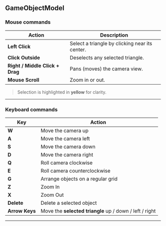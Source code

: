## GameObjectModel


### Mouse commands
| Action | Description |
|---------|--------------|
| **Left Click**    | Select a triangle by clicking near its center. |
| **Click Outside** | Deselects any selected triangle.               |
| **Right / Middle Click + Drag** | Pans (moves) the camera view.               |
| **Mouse Scroll** | Zoom in or out.               |


> Selection is highlighted in **yellow** for clarity.

---
### Keyboard commands

| Key | Action |
|-------|-----------------------|
| **W** | Move the camera up    |
| **A** | Move the camera left  |
| **S** | Move the camera down  |
| **D** | Move the camera right |
| **Q** | Roll camera clockwise |
| **E** | Roll camera counterclockwise |
| **G** | Arrange objects on a regular grid |
| **Z** | Zoom In |
| **X** | Zoom Out |
| **Delete** | Delete a selected object |
| **Arrow Keys** | Move the **selected triangle** up / down / left / right |

---